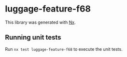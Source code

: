 # luggage-feature-f68

This library was generated with [Nx](https://nx.dev).

## Running unit tests

Run `nx test luggage-feature-f68` to execute the unit tests.
